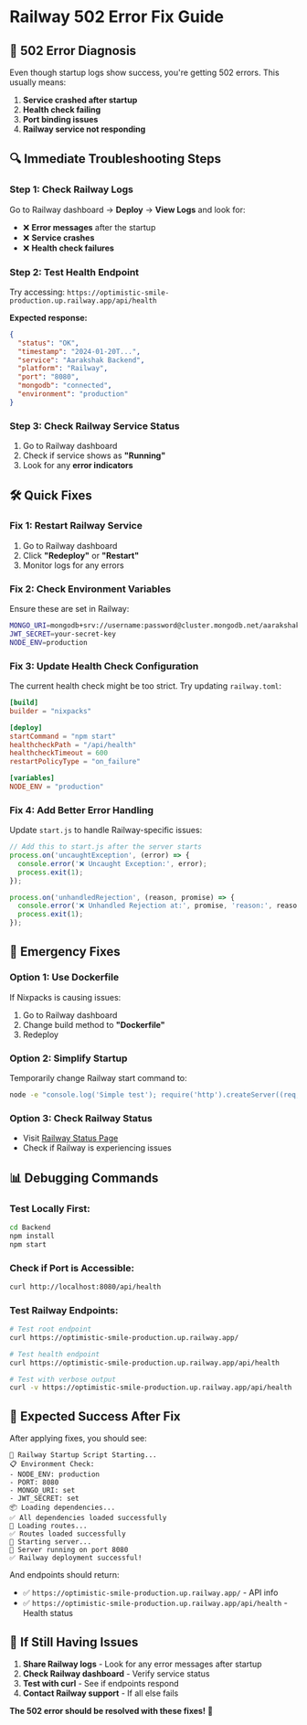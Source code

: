 # Railway 502 Error Fix Guide

## 🚨 **502 Error Diagnosis**

Even though startup logs show success, you're getting 502 errors. This usually means:
1. **Service crashed after startup**
2. **Health check failing**
3. **Port binding issues**
4. **Railway service not responding**

## 🔍 **Immediate Troubleshooting Steps**

### **Step 1: Check Railway Logs**
Go to Railway dashboard → **Deploy** → **View Logs** and look for:
- ❌ **Error messages** after the startup
- ❌ **Service crashes**
- ❌ **Health check failures**

### **Step 2: Test Health Endpoint**
Try accessing: `https://optimistic-smile-production.up.railway.app/api/health`

**Expected response:**
```json
{
  "status": "OK",
  "timestamp": "2024-01-20T...",
  "service": "Aarakshak Backend",
  "platform": "Railway",
  "port": "8080",
  "mongodb": "connected",
  "environment": "production"
}
```

### **Step 3: Check Railway Service Status**
1. Go to Railway dashboard
2. Check if service shows as **"Running"**
3. Look for any **error indicators**

## 🛠️ **Quick Fixes**

### **Fix 1: Restart Railway Service**
1. Go to Railway dashboard
2. Click **"Redeploy"** or **"Restart"**
3. Monitor logs for any errors

### **Fix 2: Check Environment Variables**
Ensure these are set in Railway:
```bash
MONGO_URI=mongodb+srv://username:password@cluster.mongodb.net/aarakshak
JWT_SECRET=your-secret-key
NODE_ENV=production
```

### **Fix 3: Update Health Check Configuration**
The current health check might be too strict. Try updating `railway.toml`:

```toml
[build]
builder = "nixpacks"

[deploy]
startCommand = "npm start"
healthcheckPath = "/api/health"
healthcheckTimeout = 600
restartPolicyType = "on_failure"

[variables]
NODE_ENV = "production"
```

### **Fix 4: Add Better Error Handling**
Update `start.js` to handle Railway-specific issues:

```javascript
// Add this to start.js after the server starts
process.on('uncaughtException', (error) => {
  console.error('❌ Uncaught Exception:', error);
  process.exit(1);
});

process.on('unhandledRejection', (reason, promise) => {
  console.error('❌ Unhandled Rejection at:', promise, 'reason:', reason);
  process.exit(1);
});
```

## 🚀 **Emergency Fixes**

### **Option 1: Use Dockerfile**
If Nixpacks is causing issues:
1. Go to Railway dashboard
2. Change build method to **"Dockerfile"**
3. Redeploy

### **Option 2: Simplify Startup**
Temporarily change Railway start command to:
```bash
node -e "console.log('Simple test'); require('http').createServer((req, res) => { res.end('OK') }).listen(process.env.PORT || 3000)"
```

### **Option 3: Check Railway Status**
- Visit [Railway Status Page](https://status.railway.app/)
- Check if Railway is experiencing issues

## 📊 **Debugging Commands**

### **Test Locally First:**
```bash
cd Backend
npm install
npm start
```

### **Check if Port is Accessible:**
```bash
curl http://localhost:8080/api/health
```

### **Test Railway Endpoints:**
```bash
# Test root endpoint
curl https://optimistic-smile-production.up.railway.app/

# Test health endpoint
curl https://optimistic-smile-production.up.railway.app/api/health

# Test with verbose output
curl -v https://optimistic-smile-production.up.railway.app/api/health
```

## 🎯 **Expected Success After Fix**

After applying fixes, you should see:
```
🚀 Railway Startup Script Starting...
📋 Environment Check:
- NODE_ENV: production
- PORT: 8080
- MONGO_URI: set
- JWT_SECRET: set
📦 Loading dependencies...
✅ All dependencies loaded successfully
🔄 Loading routes...
✅ Routes loaded successfully
🔄 Starting server...
🚀 Server running on port 8080
✅ Railway deployment successful!
```

And endpoints should return:
- ✅ `https://optimistic-smile-production.up.railway.app/` - API info
- ✅ `https://optimistic-smile-production.up.railway.app/api/health` - Health status

## 🚨 **If Still Having Issues**

1. **Share Railway logs** - Look for any error messages after startup
2. **Check Railway dashboard** - Verify service status
3. **Test with curl** - See if endpoints respond
4. **Contact Railway support** - If all else fails

**The 502 error should be resolved with these fixes!** 🎉 